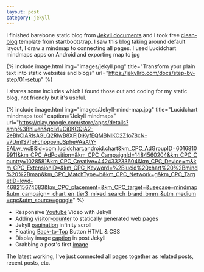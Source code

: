```yaml
---
layout: post
category: jekyll
---
```


I finished barebone static blog from [Jekyll documents] and I took free [clean-blog] template from startbootstrap. I saw this blog taking around default layout, I draw a mindmap to connecting all pages.
I used Lucidchart mindmaps apps on Android and exporting map to jpg

{% include image.html 
            img="images/jekyll.png" 
            title="Transform your plain text into static websites and blogs" 
            url="https://jekyllrb.com/docs/step-by-step/01-setup" %}

I shares some includes which I found those out and coding for my static blog, not friendly but it's useful.

{% include image.html
            img="images/Jekyll-mind-map.jpg"
            title="Lucidchart mindmaps tool" 
            caption="Jekyll mindmaps"
            url="https://play.google.com/store/apps/details?amp%3Bhl=en&gclid=Cj0KCQiA2-2eBhClARIsAGLQ2RlwB8XPjDiKyfEQMBNlKC2Z1o78cN-v7UmfS7fpFchppoynJSpheVAaAtY-EALw_wcB&id=com.lucidchart.android.chart&km_CPC_AdGroupID=60168109911&km_CPC_AdPosition=&km_CPC_CampaignId=1484560204&km_CPC_Country=1028581&km_CPC_Creative=442433233604&km_CPC_Device=m&km_CPC_ExtensionID=&km_CPC_Keyword=%2Blucid%20chart%20%2Bmind%20%2Bmap&km_CPC_MatchType=b&km_CPC_Network=g&km_CPC_TargetID=kwd-468215674683&km_CPC_placement=&km_CPC_target=&usecase=mindmap&utm_campaign=_chart_en_tier3_mixed_search_brand_bmm_&utm_medium=cpc&utm_source=google" %}


- Responsive [Youtube] Video with Jekyll
- Adding [visitor-counter] to statically generated web pages
- Jekyll [pagination] infinity scroll
- Floating [Back-to-Top] Button HTML & CSS
- Display image [caption] in post Jekyll
- Grabbing a post's first [image]

The latest working, I've just connected all pages together as related posts, recent posts, etc.

[Jekyll documents]: https://jekyllrb.com/docs/step-by-step/01-setup
[clean-blog]: https://startbootstrap.com/previews/clean-blog
[Youtube]: https://www.chunkhang.com/blog/responsive-youtube-video-with-jekyll
[visitor-counter]: https://ravichaganti.com/blog/adding-visitor-counter-to-statically-generated-web-pages/
[pagination]: https://github.com/colineberhardt/jekyll-pagination-infinite-scroll/
[Back-to-Top]: https://codeconvey.com/floating-back-to-top-button-html/
[caption]: https://superdevresources.com/image-caption-jekyll/
[image]: https://stackoverflow.com/a/25466298
